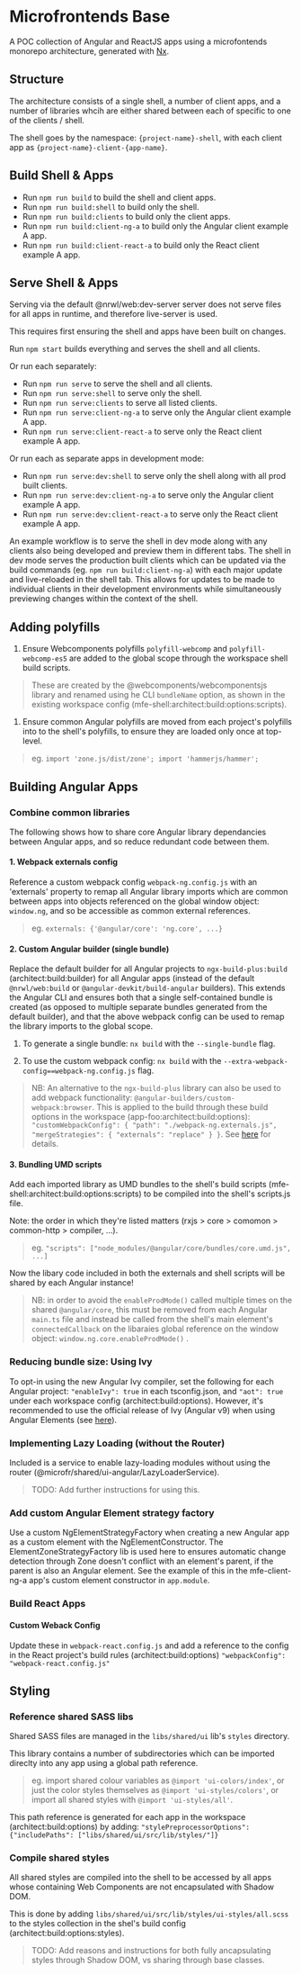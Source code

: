 # Microfrontends Base

A POC collection of Angular and ReactJS apps using a microfontends monorepo architecture, generated with [Nx](https://nx.dev).

## Structure

The architecture consists of a single shell, a number of client apps, and a number of libraries whcih are either shared between each of specific to one of the clients / shell.

The shell goes by the namespace: `{project-name}-shell`, with each client app as `{project-name}-client-{app-name}`.

## Build Shell & Apps

- Run `npm run build` to build the shell and client apps.
- Run `npm run build:shell` to build only the shell.
- Run `npm run build:clients` to build only the client apps.
- Run `npm run build:client-ng-a` to build only the Angular client example A app.
- Run `npm run build:client-react-a` to build only the React client example A app.

## Serve Shell & Apps

Serving via the default @nrwl/web:dev-server server does not serve files for all apps in runtime, and therefore live-server is used.

This requires first ensuring the shell and apps have been built on changes.

Run `npm start` builds everything and serves the shell and all clients.

Or run each separately:

- Run `npm run serve` to serve the shell and all clients.
- Run `npm run serve:shell` to serve only the shell.
- Run `npm run serve:clients` to serve all listed clients.
- Run `npm run serve:client-ng-a` to serve only the Angular client example A app.
- Run `npm run serve:client-react-a` to serve only the React client example A app.

Or run each as separate apps in development mode:

- Run `npm run serve:dev:shell` to serve only the shell along with all prod built clients.
- Run `npm run serve:dev:client-ng-a` to serve only the Angular client example A app.
- Run `npm run serve:dev:client-react-a` to serve only the React client example A app.

An example workflow is to serve the shell in dev mode along with any clients also being developed and preview them in different tabs. The shell in dev mode serves the production built clients which can be updated via the build commands (eg. `npm run build:client-ng-a`) with each major update and live-reloaded in the shell tab. This allows for updates to be made to individual clients in their development environments while simultaneously previewing changes within the context of the shell.

## Adding polyfills

1. Ensure Webcomponents polyfills `polyfill-webcomp` and `polyfill-webcomp-es5` are added to the global scope through the workspace shell build scripts.

> These are created by the @webcomponents/webcomponentsjs library and renamed using he CLI `bundleName` option, as shown in the existing workspace config (mfe-shell:architect:build:options:scripts).

1. Ensure common Angular polyfills are moved from each project's polyfills into to the shell's polyfills, to ensure they are loaded only once at top-level.

> eg. `import 'zone.js/dist/zone'; import 'hammerjs/hammer';`

## Building Angular Apps

### Combine common libraries

The following shows how to share core Angular library dependancies between Angular apps, and so reduce redundant code between them.

#### 1. Webpack externals config

Reference a custom webpack config `webpack-ng.config.js` with an 'externals' property to remap all Angular library imports which are common between apps into objects referenced on the global window object: `window.ng`, and so be accessible as common external references.

> eg. `externals: {'@angular/core': 'ng.core', ...}`

#### 2. Custom Angular builder (single bundle)

Replace the default builder for all Angular projects to `ngx-build-plus:build` (architect:build:builder) for all Angular apps (instead of the default `@nrwl/web:build` or `@angular-devkit/build-angular` builders). This extends the Angular CLI and ensures both that a single self-contained bundle is created (as opposed to multiple separate bundles generated from the default builder), and that the above webpack config can be used to remap the library imports to the global scope.

1. To generate a single bundle: `nx build` with the `--single-bundle` flag.

1. To use the custom webpack config: `nx build` with the `--extra-webpack-config==webpack-ng.config.js` flag.

> NB: An alternative to the `ngx-build-plus` library can also be used to add webpack functionality: `@angular-builders/custom-webpack:browser`. This is applied to the build through these build options in the workspace (app-foo:architect:build:options): `"customWebpackConfig": { "path": "./webpack-ng.externals.js", "mergeStrategies": { "externals": "replace" } }`. See [here](https://www.npmjs.com/package/@angular-builders/custom-webpack#custom-webpack-browser) for details.

#### 3. Bundling UMD scripts

Add each imported library as UMD bundles to the shell's build scripts (mfe-shell:architect:build:options:scripts) to be compiled into the shell's scripts.js file.

Note: the order in which they're listed matters (rxjs > core > comomon > common-http > compiler, ...).

> eg. `"scripts": ["node_modules/@angular/core/bundles/core.umd.js", ...]`

Now the libary code included in both the externals and shell scripts will be shared by each Angular instance!

> NB: in order to avoid the `enableProdMode()` called multiple times on the shared `@angular/core`, this must be removed from each Angular `main.ts` file and instead be called from the shell's main element's `connectedCallback` on the libaraies global reference on the window object: `window.ng.core.enableProdMode()` .

### Reducing bundle size: Using Ivy

To opt-in using the new Angular Ivy compiler, set the following for each Angular project: `"enableIvy": true` in each tsconfig.json, and `"aot": true` under each workspace config (architect:build:options). However, it's recommended to use the official release of Ivy (Angular v9) when using Angular Elements (see [here](https://github.com/angular/angular/issues/30262)).

### Implementing Lazy Loading (without the Router)

Included is a service to enable lazy-loading modules without using the router (@microfr/shared/ui-angular/LazyLoaderService).

> TODO: Add further instructions for using this.

### Add custom Angular Element strategy factory

Use a custom NgElementStrategyFactory when creating a new Angular app as a custom element with the NgElementConstructor. The ElementZoneStrategyFactory lib is used here to ensures automatic change detection through Zone doesn't conflict with an element's parent, if the parent is also an Angular element. See the example of this in the mfe-client-ng-a app's custom element constructor in `app.module`.

### Build React Apps

#### Custom Weback Config

Update these in `webpack-react.config.js` and add a reference to the config in the React project's build rules (architect:build:options) `"webpackConfig": "webpack-react.config.js"`

## Styling

### Reference shared SASS libs

Shared SASS files are managed in the `libs/shared/ui` lib's `styles` directory.

This library contains a number of subdirectories which can be imported direclty into any app using a global path reference.

> eg. import shared colour variables as `@import 'ui-colors/index'`, or just the color styles themselves as `@import 'ui-styles/colors'`, or import all shared styles with `@import 'ui-styles/all'`.

This path reference is generated for each app in the workspace (architect:build:options) by adding:
`"stylePreprocessorOptions": {"includePaths": ["libs/shared/ui/src/lib/styles/"]}`

### Compile shared styles

All shared styles are compiled into the shell to be accessed by all apps whose containing Web Components are not encapsulated with Shadow DOM.

This is done by adding `libs/shared/ui/src/lib/styles/ui-styles/all.scss` to the styles collection in the shel's build config (architect:build:options:styles).

> TODO: Add reasons and instructions for both fully ancapsulating styles through Shadow DOM, vs sharing through base classes.
